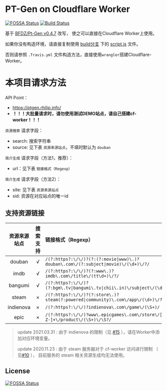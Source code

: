 # PT-Gen on Cloudflare Worker
[![FOSSA Status](https://app.fossa.io/api/projects/git%2Bgithub.com%2FRhilip%2Fpt-gen-cfworker.svg?type=shield)](https://app.fossa.io/projects/git%2Bgithub.com%2FRhilip%2Fpt-gen-cfworker?ref=badge_shield)
[![Build Status](https://travis-ci.com/Rhilip/pt-gen-cfworker.svg?branch=master)](https://travis-ci.com/Rhilip/pt-gen-cfworker)

基于 [BFDZ/Pt-Gen v0.4.7](https://github.com/BFDZ/PT-Gen/commit/950b85de16d9532e847a0756f165d1b29f09dd31) 改写，
使之可以直接在Cloudflare Worker上使用。

如果你没有构造环境，请直接复制使用 [build分支](https://github.com/Rhilip/pt-gen-cfworker/tree/build) 下的
[script.js](https://github.com/Rhilip/pt-gen-cfworker/blob/build/script.js) 文件。

否则请参照 `.Travis.yml` 文件构造方法，直接使用`wrangler`搭建Cloudflare-Worker。

# 本项目请求方法

API Point：
 - https://ptgen.rhilip.info/
 - **！！！大批量请求时，请勿使用测试DEMO站点，请自己搭建cf-worker！！！**

`资源搜索` 请求字段：
  - search: 搜索字符串
  - source: 见下表 `资源来源站点`，不填时默认为 `douban`

`简介生成` 请求字段（方法1，推荐）：
  - url：见下表 `链接格式（Regexp）`

`简介生成` 请求字段（方法2）：
  - site: 见下表 `资源来源站点`
  - sid: 资源在对应站点的唯一id

## 支持资源链接

| 资源来源站点 | 搜索支持 | 链接格式（Regexp） |
| :---: | :---: | :------|
| douban | √ | `/(?:https?:\/\/)?(?:(?:movie\|www)\.)?douban\.com\/(?:subject\|movie)\/(\d+)\/?/` |
| imdb | √ | `/(?:https?:\/\/)?(?:www\.)?imdb\.com\/title\/(tt\d+)\/?/` |
| bangumi | √ | `/(?:https?:\/\/)?(?:bgm\.tv\|bangumi\.tv\|chii\.in)\/subject\/(\d+)\/?/` |
| steam | × | `/(?:https?:\/\/)?(?:store\.)?steam(?:powered\|community)\.com\/app\/(\d+)\/?/` |
| indienova | × | `/(?:https?:\/\/)?indienova\.com\/game\/(\S+)/` | 
| epic | × | `/(?:https?:\/\/)?www\.epicgames\.com\/store\/[a-zA-Z-]+\/product\/(\S+)\/\S?/` |

> update 2021.03.31 : 由于 indienova 的限制（见 [#15](https://github.com/Rhilip/pt-gen-cfworker/issues/15) ），请在Worker中添加对应环境变量。
> 
> update 2020.11.23 : 由于 steam 服务器对于 cf-worker 访问进行限制 （ 见[#10](https://github.com/Rhilip/pt-gen-cfworker/issues/10) ）， 目前服务的 steam 相关资源生成均无法使用。

## License
[![FOSSA Status](https://app.fossa.io/api/projects/git%2Bgithub.com%2FRhilip%2Fpt-gen-cfworker.svg?type=large)](https://app.fossa.io/projects/git%2Bgithub.com%2FRhilip%2Fpt-gen-cfworker?ref=badge_large)
